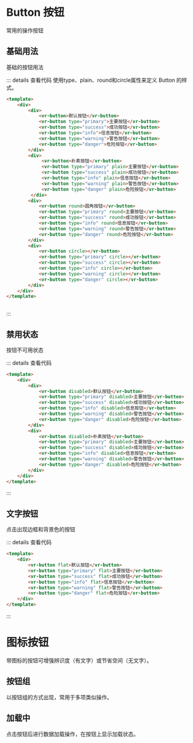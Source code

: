 # Button 按钮
常用的操作按钮

## 基础用法
基础的按钮用法

<ClientOnly>
 <button-demo-base></button-demo-base>
</ClientOnly>

::: details 查看代码
使用type、plain、round和circle属性来定义 Button 的样式。
```html
<template>
    <div>
        <div>
            <vr-button>默认按钮</vr-button>
            <vr-button type="primary">主要按钮</vr-button>
            <vr-button type="success">成功按钮</vr-button>
            <vr-button type="info">信息按钮</vr-button>
            <vr-button type="warning">警告按钮</vr-button>
            <vr-button type="danger">危险按钮</vr-button>
        </div>
        <div>
             <vr-button>朴素按钮</vr-button>
             <vr-button type="primary" plain>主要按钮</vr-button>
             <vr-button type="success" plain>成功按钮</vr-button>
             <vr-button type="info" plain>信息按钮</vr-button>
             <vr-button type="warning" plain>警告按钮</vr-button>
             <vr-button type="danger" plain>危险按钮</vr-button>
         </div>
        <div>
            <vr-button round>圆角按钮</vr-button>
            <vr-button type="primary" round>主要按钮</vr-button>
            <vr-button type="success" round>成功按钮</vr-button>
            <vr-button type="info" round>信息按钮</vr-button>
            <vr-button type="warning" round>警告按钮</vr-button>
            <vr-button type="danger" round>危险按钮</vr-button>
        </div>
        <div>
            <vr-button circle></vr-button>
            <vr-button type="primary" circle></vr-button>
            <vr-button type="success" circle></vr-button>
            <vr-button type="info" circle></vr-button>
            <vr-button type="warning" circle></vr-button>
            <vr-button type="danger" circle></vr-button>
        </div>
    </div>
</template>
 
```
:::

## 禁用状态
按钮不可用状态

<ClientOnly>
 <button-demo-disabled></button-demo-disabled>
</ClientOnly>

::: details 查看代码
```html
<template>
    <div>
        <div>
            <vr-button disabled>默认按钮</vr-button>
            <vr-button type="primary" disabled>主要按钮</vr-button>
            <vr-button type="success" disabled>成功按钮</vr-button>
            <vr-button type="info" disabled>信息按钮</vr-button>
            <vr-button type="warning" disabled>警告按钮</vr-button>
            <vr-button type="danger" disabled>危险按钮</vr-button>
        </div>
        <div>
            <vr-button disabled>朴素按钮</vr-button>
            <vr-button type="primary" disabled>主要按钮</vr-button>
            <vr-button type="success" disabled>成功按钮</vr-button>
            <vr-button type="info" disabled>信息按钮</vr-button>
            <vr-button type="warning" disabled>警告按钮</vr-button>
            <vr-button type="danger" disabled>危险按钮</vr-button>
        </div>
    </div>
</template>
```
:::

## 文字按钮
点击出现边框和背景色的按钮

<ClientOnly>
 <button-demo-flat></button-demo-flat>
</ClientOnly>

::: details 查看代码
```html
<template>
    <div>
        <vr-button flat>默认按钮</vr-button>
        <vr-button type="primary" flat>主要按钮</vr-button>
        <vr-button type="success" flat>成功按钮</vr-button>
        <vr-button type="info" flat>信息按钮</vr-button>
        <vr-button type="warning" flat>警告按钮</vr-button>
        <vr-button type="danger" flat>危险按钮</vr-button>
    </div>
</template>
```
:::

# 图标按钮
带图标的按钮可增强辨识度（有文字）或节省空间（无文字）。



## 按钮组
以按钮组的方式出现，常用于多项类似操作。

<ClientOnly>
 <button-demo-group></button-demo-group>
</ClientOnly>

## 加载中
点击按钮后进行数据加载操作，在按钮上显示加载状态。

<script>
    import ButtonDemoFlat from "../../.vuepress/components/button/demo-flat";
    export default {
        components: {ButtonDemoFlat}
    }
</script>

